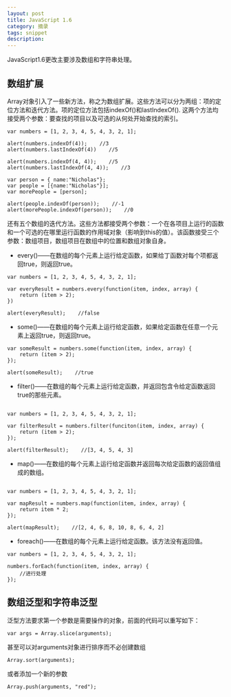 ```yaml
---
layout: post
title: JavaScript 1.6
category: 摘录
tags: snippet
description: 
---
```

JavaScript1.6更改主要涉及数组和字符串处理。

## 数组扩展

Array对象引入了一些新方法，称之为数组扩展。这些方法可以分为两组：项的定位方法和迭代方法。项的定位方法包括indexOf()和lastIndexOf(). 这两个方法均接受两个参数：要查找的项目以及可选的从何处开始查找的索引。

```
var numbers = [1, 2, 3, 4, 5, 4, 3, 2, 1];

alert(numbers.indexOf(4));    //3
alert(numbers.lastIndexOf(4))    //5

alert(numbers.indexOf(4, 4));    //5
alert(numbers.lastIndexOf(4, 4));    //3

var person = { name:"Nicholas"};
var people = [{name:"Nicholas"}];
var morePeople = [person];

alert(people.indexOf(person));    //-1
alert(morePeople.indexOf(person));    //0
```
还有五个数组的迭代方法。这些方法都接受两个参数：一个在各项目上运行的函数和一个可选的在哪里运行函数的作用域对象（影响到this的值）。该函数接受三个参数：数组项目，数组项目在数组中的位置和数组对象自身。

- every()——在数组的每个元素上运行给定函数，如果给丁函数对每个项都返回true，则返回true。

```
var numbers = [1, 2, 3, 4, 5, 4, 3, 2, 1];

var everyResult = numbers.every(function(item, index, array) {
    return (item > 2);
})

alert(everyResult);    //false
```
- some()——在数组的每个元素上运行给定函数，如果给定函数在任意一个元素上返回true，则返回true。

```
var someResult = numbers.some(function(item, index, array) {
    return (item > 2);
});

alert(someResult);    //true
```
- filter()——在数组的每个元素上运行给定函数，并返回包含令给定函数返回true的那些元素。

```

var numbers = [1, 2, 3, 4, 5, 4, 3, 2, 1];

var filterResult = numbers.filter(funciton(item, index, array) {
    return (item > 2);
});

alert(filterResult);    //[3, 4, 5, 4, 3]
```
- map()——在数组的每个元素上运行给定函数并返回每次给定函数的返回值组成的数组。

```

var numbers = [1, 2, 3, 4, 5, 4, 3, 2, 1];

var mapResult = numbers.map(function(item, index, array) {
    return item * 2;
});

alert(mapResult);    //[2, 4, 6, 8, 10, 8, 6, 4, 2]
```
- foreach()——在数组的每个元素上运行给定函数。该方法没有返回值。

```
var numbers = [1, 2, 3, 4, 5, 4, 3, 2, 1];

numbers.forEach(function(item, index, array) {
    //进行处理
});
```

## 数组泛型和字符串泛型

泛型方法要求第一个参数是需要操作的对象，前面的代码可以重写如下：

```
var args = Array.slice(arguments);
```
甚至可以对arguments对象进行排序而不必创建数组

```
Array.sort(arguments);
```
或者添加一个新的参数

```
Array.push(arguments, "red");
```

